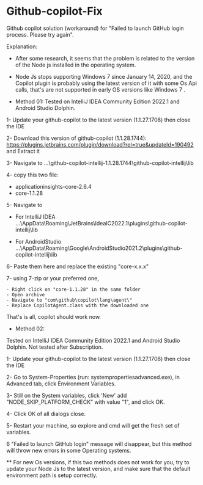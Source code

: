 # Github-copilot-Fix
Github copilot solution (workaround) for "Failed to launch GitHub login process. Please try again".

Explanation:
* After some research, it seems that the problem is related to the version of the Node js installed in the operating system.

* Node Js stops supporting Windows 7 since January 14, 2020, and the Copilot plugin is probably using the latest version of it with some Os Api calls, 
that's are not supported in early OS versions like Windows 7 .

* Method 01:
Tested on IntelliJ IDEA Community Edition 2022.1 and Android Studio Dolphin. 

1- Update your github-copilot to the latest version (1.1.27.1708) then close the IDE

2- Download this version of github-copilot (1.1.28.1744):
   https://plugins.jetbrains.com/plugin/download?rel=true&updateId=190492 and Extract it

3- Navigate to ...\github-copilot-intellij-1.1.28.1744\github-copilot-intellij\lib

4- copy this two file:
   
   * applicationinsights-core-2.6.4
   * core-1.1.28
   
5- Navigate to

   * For IntelliJ IDEA
...\AppData\Roaming\JetBrains\IdeaIC2022.1\plugins\github-copilot-intellij\lib

   * For AndroidStudio
...\AppData\Roaming\Google\AndroidStudio2021.2\plugins\github-copilot-intellij\lib

6- Paste them here and replace the existing "core-x.x.x"

7- using 7-zip or your preferred one,

    - Right click on "core-1.1.28" in the same folder
    - Open archive 
    - Navigate to "com\github\copilot\lang\agent\" 
    - Replace CopilotAgent.class with the downloaded one 

  That's is all, copilot should work now.
  
  
  
* Method 02:

 Tested on IntelliJ IDEA Community Edition 2022.1 and Android Studio Dolphin. 
 Not tested after Subscription.
 
 
1- Update your github-copilot to the latest version (1.1.27.1708) then close the IDE

2- Go to System-Properties (run: systempropertiesadvanced.exe), in Advanced tab, click Environment Variables.

3- Still on the System variables, click 'New' add "NODE_SKIP_PLATFORM_CHECK" with value "1", and click OK.

4- Click OK of all dialogs close.

5- Restart your machine, so explore and cmd will get the fresh set of variables.

6 "Failed to launch GitHub login" message will disappear, but this method will throw new errors in some Operating systems.


** For new Os versions, if this two methods does not work for you, 
try to update your Node Js to the latest version, 
and make sure that the default environment path is setup correctly.
